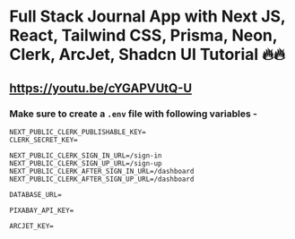 # Full Stack Journal App with Next JS, React, Tailwind CSS, Prisma, Neon, Clerk, ArcJet, Shadcn UI Tutorial 🔥🔥
## https://youtu.be/cYGAPVUtQ-U


### Make sure to create a `.env` file with following variables -

```
NEXT_PUBLIC_CLERK_PUBLISHABLE_KEY=
CLERK_SECRET_KEY=

NEXT_PUBLIC_CLERK_SIGN_IN_URL=/sign-in
NEXT_PUBLIC_CLERK_SIGN_UP_URL=/sign-up
NEXT_PUBLIC_CLERK_AFTER_SIGN_IN_URL=/dashboard
NEXT_PUBLIC_CLERK_AFTER_SIGN_UP_URL=/dashboard

DATABASE_URL=

PIXABAY_API_KEY=

ARCJET_KEY=
```
